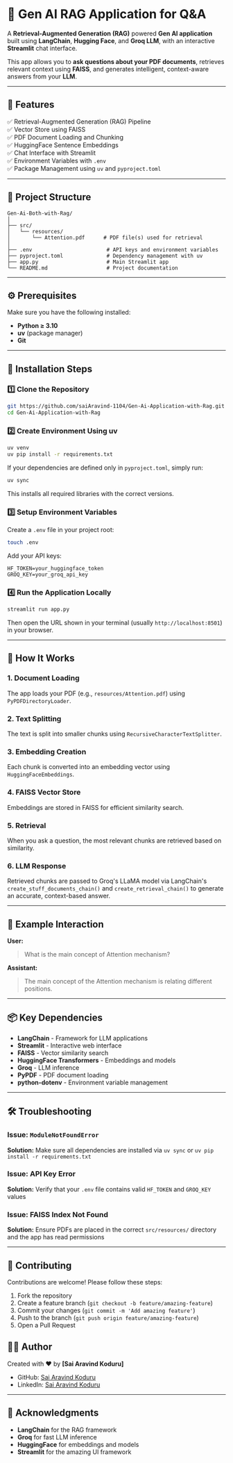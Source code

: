 # 🤖 Gen AI RAG Application for Q&A

A **Retrieval-Augmented Generation (RAG)** powered **Gen AI application** built using **LangChain**, **Hugging Face**, and **Groq LLM**, with an interactive **Streamlit** chat interface.

This app allows you to **ask questions about your PDF documents**, retrieves relevant context using **FAISS**, and generates intelligent, context-aware answers from your **LLM**.

---

## 🚀 Features

✅ Retrieval-Augmented Generation (RAG) Pipeline  
✅ Vector Store using FAISS  
✅ PDF Document Loading and Chunking  
✅ HuggingFace Sentence Embeddings  
✅ Chat Interface with Streamlit  
✅ Environment Variables with `.env`  
✅ Package Management using `uv` and `pyproject.toml`

---

## 🧱 Project Structure

```
Gen-Ai-Both-with-Rag/
│
├── src/
│   └── resources/
│       └── Attention.pdf      # PDF file(s) used for retrieval
│
├── .env                        # API keys and environment variables
├── pyproject.toml              # Dependency management with uv
├── app.py                      # Main Streamlit app
└── README.md                   # Project documentation
```

---

## ⚙️ Prerequisites

Make sure you have the following installed:

- **Python ≥ 3.10**
- **uv** (package manager)
- **Git**

---

## 🧩 Installation Steps

### 1️⃣ Clone the Repository

```bash
git https://github.com/saiAravind-1104/Gen-Ai-Application-with-Rag.git
cd Gen-Ai-Application-with-Rag
```

### 2️⃣ Create Environment Using uv

```bash
uv venv
uv pip install -r requirements.txt
```

If your dependencies are defined only in `pyproject.toml`, simply run:

```bash
uv sync
```

This installs all required libraries with the correct versions.

### 3️⃣ Setup Environment Variables

Create a `.env` file in your project root:

```bash
touch .env
```

Add your API keys:

```env
HF_TOKEN=your_huggingface_token
GROQ_KEY=your_groq_api_key
```

### 4️⃣ Run the Application Locally

```bash
streamlit run app.py
```

Then open the URL shown in your terminal (usually `http://localhost:8501`) in your browser.

---

## 🧠 How It Works

### 1. Document Loading
The app loads your PDF (e.g., `resources/Attention.pdf`) using `PyPDFDirectoryLoader`.

### 2. Text Splitting
The text is split into smaller chunks using `RecursiveCharacterTextSplitter`.

### 3. Embedding Creation
Each chunk is converted into an embedding vector using `HuggingFaceEmbeddings`.

### 4. FAISS Vector Store
Embeddings are stored in FAISS for efficient similarity search.

### 5. Retrieval
When you ask a question, the most relevant chunks are retrieved based on similarity.

### 6. LLM Response
Retrieved chunks are passed to Groq's LLaMA model via LangChain's `create_stuff_documents_chain()` and `create_retrieval_chain()` to generate an accurate, context-based answer.

---

## 🧪 Example Interaction

**User:**
> What is the main concept of Attention mechanism?

**Assistant:**
> The main concept of the Attention mechanism is relating different positions.

---

## 📦 Key Dependencies

- **LangChain** - Framework for LLM applications
- **Streamlit** - Interactive web interface
- **FAISS** - Vector similarity search
- **HuggingFace Transformers** - Embeddings and models
- **Groq** - LLM inference
- **PyPDF** - PDF document loading
- **python-dotenv** - Environment variable management

---

## 🛠️ Troubleshooting

### Issue: `ModuleNotFoundError`
**Solution:** Make sure all dependencies are installed via `uv sync` or `uv pip install -r requirements.txt`

### Issue: API Key Error
**Solution:** Verify that your `.env` file contains valid `HF_TOKEN` and `GROQ_KEY` values

### Issue: FAISS Index Not Found
**Solution:** Ensure PDFs are placed in the correct `src/resources/` directory and the app has read permissions

---

## 🤝 Contributing

Contributions are welcome! Please follow these steps:

1. Fork the repository
2. Create a feature branch (`git checkout -b feature/amazing-feature`)
3. Commit your changes (`git commit -m 'Add amazing feature'`)
4. Push to the branch (`git push origin feature/amazing-feature`)
5. Open a Pull Request


## 👨‍💻 Author

Created with ❤️ by **[Sai Aravind Koduru]**

- GitHub: [Sai Aravind Koduru](https://github.com/saiAravind-1104)
- LinkedIn: [Sai Aravind Koduru](https://www.linkedin.com/in/sai-aravind-koduru-a704a5222)

---

## 🙏 Acknowledgments

- **LangChain** for the RAG framework
- **Groq** for fast LLM inference
- **HuggingFace** for embeddings and models
- **Streamlit** for the amazing UI framework

